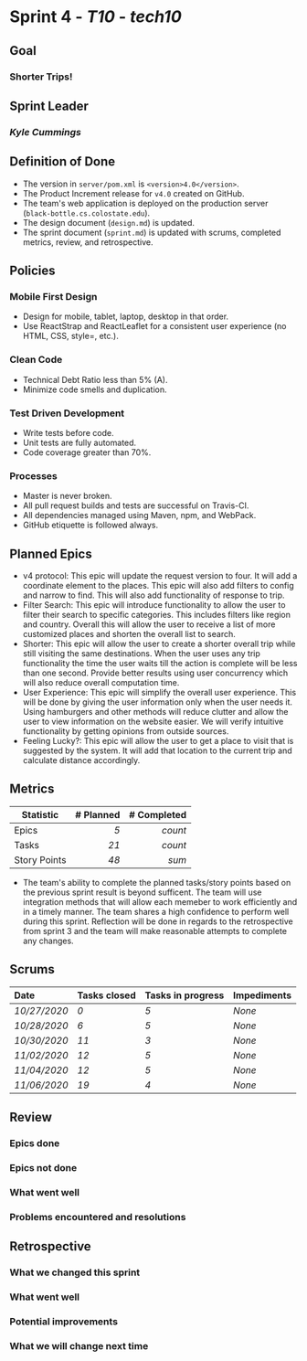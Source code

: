 # Sprint 4 - *T10* - *tech10*

## Goal
### Shorter Trips!
## Sprint Leader
### *Kyle Cummings*


## Definition of Done

* The version in `server/pom.xml` is `<version>4.0</version>`.
* The Product Increment release for `v4.0` created on GitHub.
* The team's web application is deployed on the production server (`black-bottle.cs.colostate.edu`).
* The design document (`design.md`) is updated.
* The sprint document (`sprint.md`) is updated with scrums, completed metrics, review, and retrospective.


## Policies

### Mobile First Design
* Design for mobile, tablet, laptop, desktop in that order.
* Use ReactStrap and ReactLeaflet for a consistent user experience (no HTML, CSS, style=, etc.).

### Clean Code
* Technical Debt Ratio less than 5% (A).
* Minimize code smells and duplication.

### Test Driven Development
* Write tests before code.
* Unit tests are fully automated.
* Code coverage greater than 70%.

### Processes
* Master is never broken. 
* All pull request builds and tests are successful on Travis-CI.
* All dependencies managed using Maven, npm, and WebPack.
* GitHub etiquette is followed always.


## Planned Epics
* v4 protocol: This epic will update the request version to four. It will add a coordinate element to the places. This epic will also add filters to config and narrow to find. This will also add functionality of response to trip.
* Filter Search: This epic will introduce functionality to allow the user to filter their search to specific categories. This includes filters like region and country. Overall this will allow the user to receive a list of more customized places and shorten the overall list to search. 
* Shorter: This epic will allow the user to create a shorter overall trip while still visiting the same destinations. 
When the user uses any trip functionality the time the user waits till the action is complete will be less than one second. 
Provide better results using user concurrency which will also reduce overall computation time. 
* User Experience: This epic will simplify the overall user experience. This will be done by giving the user information only when the user needs it. Using hamburgers and other methods will reduce clutter and allow the user to view information on the website easier. We will verify intuitive functionality by getting opinions from outside sources.
* Feeling Lucky?: This epic will allow the user to get a place to visit that is suggested by the system. It will add that location to the current trip and calculate distance accordingly.
 

## Metrics

| Statistic | # Planned | # Completed |
| --- | ---: | ---: |
| Epics | *5* | *count* |
| Tasks |  *21*   | *count* | 
| Story Points |  *48*  | *sum* | 

* The team's ability to complete the planned tasks/story points based on the previous sprint result is beyond sufficent. The team will use integration methods that will allow each memeber to work efficiently and in a timely manner. The team shares a high confidence to perform well during this sprint. Reflection will be done in regards to the retrospective from sprint 3 and the team will make reasonable attempts to complete any changes.

## Scrums

| Date | Tasks closed  | Tasks in progress | Impediments |
| :--- | :--- | :--- | :--- |
| *10/27/2020* | *0* | *5* | *None* | 
| *10/28/2020* | *6* | *5* | *None* | 
| *10/30/2020* | *11* | *3* | *None* | 
| *11/02/2020* | *12* | *5* | *None* | 
| *11/04/2020* | *12* | *5* | *None* | 
| *11/06/2020* | *19* | *4* | *None* | 


## Review

### Epics done  

### Epics not done 

### What went well

### Problems encountered and resolutions


## Retrospective

### What we changed this sprint

### What went well

### Potential improvements

### What we will change next time
